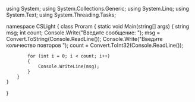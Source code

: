 using System;
using System.Collections.Generic;
using System.Linq;
using System.Text;
using System.Threading.Tasks;

namespace CSLight
{
    class Proram
    {
        static void Main(string[] args)
        {
            string msg;
            int count;
            Console.Write("Введите сообщение: ");
            msg = Convert.ToString(Console.ReadLine());
            Console.Write("Введите количество повторов ");
            count = Convert.ToInt32(Console.ReadLine());

            for (int i = 0; i < count; i++)
            {
                Console.WriteLine(msg);
            }
        }
    }
}
